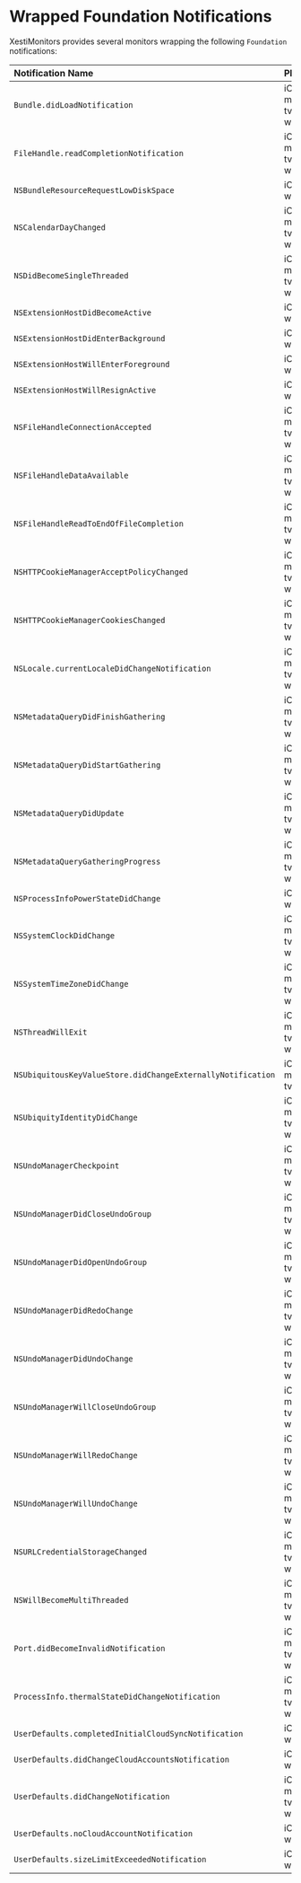 # Wrapped Foundation Notifications

XestiMonitors provides several monitors wrapping the following `Foundation`
notifications:

Notification Name                                           | Platform(s)               | Monitor
:---------------------------------------------------------- |:------------------------- |:-------
`Bundle.didLoadNotification`                                | iOS, macOS, tvOS, watchOS | BundleClassLoadMonitor (_see_ [#59](https://github.com/eBardX/XestiMonitors/issues/59))
`FileHandle.readCompletionNotification`                     | iOS, macOS, tvOS, watchOS | _Not yet implemented_
`NSBundleResourceRequestLowDiskSpace`                       | iOS,        tvOS, watchOS | BundleResourceRequestMonitor (_see_ [#58](https://github.com/eBardX/XestiMonitors/issues/58))
`NSCalendarDayChanged`                                      | iOS, macOS, tvOS, watchOS | CalendarDayMonitor (_see_ [#55](https://github.com/eBardX/XestiMonitors/issues/55))
`NSDidBecomeSingleThreaded`                                 | iOS, macOS, tvOS, watchOS | _Will not implement_
`NSExtensionHostDidBecomeActive`                            | iOS,        tvOS, watchOS | ExtensionHostMonitor (_see_ [#48](https://github.com/eBardX/XestiMonitors/issues/48))
`NSExtensionHostDidEnterBackground`                         | iOS,        tvOS, watchOS | ExtensionHostMonitor (_see_ [#48](https://github.com/eBardX/XestiMonitors/issues/48))
`NSExtensionHostWillEnterForeground`                        | iOS,        tvOS, watchOS | ExtensionHostMonitor (_see_ [#48](https://github.com/eBardX/XestiMonitors/issues/48))
`NSExtensionHostWillResignActive`                           | iOS,        tvOS, watchOS | ExtensionHostMonitor (_see_ [#48](https://github.com/eBardX/XestiMonitors/issues/48))
`NSFileHandleConnectionAccepted`                            | iOS, macOS, tvOS, watchOS | _Not yet implemented_
`NSFileHandleDataAvailable`                                 | iOS, macOS, tvOS, watchOS | _Not yet implemented_
`NSFileHandleReadToEndOfFileCompletion`                     | iOS, macOS, tvOS, watchOS | _Not yet implemented_
`NSHTTPCookieManagerAcceptPolicyChanged`                    | iOS, macOS, tvOS, watchOS | HTTPCookieStorageMonitor (_see_ [#49](https://github.com/eBardX/XestiMonitors/issues/49))
`NSHTTPCookieManagerCookiesChanged`                         | iOS, macOS, tvOS, watchOS | HTTPCookieStorageMonitor (_see_ [#49](https://github.com/eBardX/XestiMonitors/issues/49))
`NSLocale.currentLocaleDidChangeNotification`               | iOS, macOS, tvOS, watchOS | CurrentLocaleMonitor (_see_ [#56](https://github.com/eBardX/XestiMonitors/issues/56))
`NSMetadataQueryDidFinishGathering`                         | iOS, macOS, tvOS, watchOS | [MetadataQueryMonitor][metadata_query_monitor]
`NSMetadataQueryDidStartGathering`                          | iOS, macOS, tvOS, watchOS | [MetadataQueryMonitor][metadata_query_monitor]
`NSMetadataQueryDidUpdate`                                  | iOS, macOS, tvOS, watchOS | [MetadataQueryMonitor][metadata_query_monitor]
`NSMetadataQueryGatheringProgress`                          | iOS, macOS, tvOS, watchOS | [MetadataQueryMonitor][metadata_query_monitor]
`NSProcessInfoPowerStateDidChange`                          | iOS,        tvOS, watchOS | [ProcessInfoPowerStateMonitor][process_info_power_state_monitor]
`NSSystemClockDidChange`                                    | iOS, macOS, tvOS, watchOS | SystemClockMonitor (_see_ [#53](https://github.com/eBardX/XestiMonitors/issues/53))
`NSSystemTimeZoneDidChange`                                 | iOS, macOS, tvOS, watchOS | SystemTimeZoneMonitor (_see_ [#54](https://github.com/eBardX/XestiMonitors/issues/54))
`NSThreadWillExit`                                          | iOS, macOS, tvOS, watchOS | _Not yet implemented_
`NSUbiquitousKeyValueStore.didChangeExternallyNotification` | iOS, macOS, tvOS          | [UbiquitousKeyValueStoreMonitor][ubiquitous_key_value_store_monitor]
`NSUbiquityIdentityDidChange`                               | iOS, macOS, tvOS, watchOS | [UbiquityIdentityMonitor][ubiquity_identity_monitor]
`NSUndoManagerCheckpoint`                                   | iOS, macOS, tvOS, watchOS | [UndoManagerMonitor][undo_manager_monitor]
`NSUndoManagerDidCloseUndoGroup`                            | iOS, macOS, tvOS, watchOS | [UndoManagerMonitor][undo_manager_monitor]
`NSUndoManagerDidOpenUndoGroup`                             | iOS, macOS, tvOS, watchOS | [UndoManagerMonitor][undo_manager_monitor]
`NSUndoManagerDidRedoChange`                                | iOS, macOS, tvOS, watchOS | [UndoManagerMonitor][undo_manager_monitor]
`NSUndoManagerDidUndoChange`                                | iOS, macOS, tvOS, watchOS | [UndoManagerMonitor][undo_manager_monitor]
`NSUndoManagerWillCloseUndoGroup`                           | iOS, macOS, tvOS, watchOS | [UndoManagerMonitor][undo_manager_monitor]
`NSUndoManagerWillRedoChange`                               | iOS, macOS, tvOS, watchOS | [UndoManagerMonitor][undo_manager_monitor]
`NSUndoManagerWillUndoChange`                               | iOS, macOS, tvOS, watchOS | [UndoManagerMonitor][undo_manager_monitor]
`NSURLCredentialStorageChanged`                             | iOS, macOS, tvOS, watchOS | URLCredentialStorageMonitor (_see_ [#50](https://github.com/eBardX/XestiMonitors/issues/50))
`NSWillBecomeMultiThreaded`                                 | iOS, macOS, tvOS, watchOS | _Not yet implemented_
`Port.didBecomeInvalidNotification`                         | iOS, macOS, tvOS, watchOS | [PortMonitor][port_monitor]
`ProcessInfo.thermalStateDidChangeNotification`             | iOS, macOS, tvOS, watchOS | [ProcessInfoThermalStateMonitor][process_info_thermal_state_monitor]
`UserDefaults.completedInitialCloudSyncNotification`        | iOS,        tvOS, watchOS | UbiquitousUserDefaultsMonitor (_see_ [#60](https://github.com/eBardX/XestiMonitors/issues/60))
`UserDefaults.didChangeCloudAccountsNotification`           | iOS,        tvOS, watchOS | UbiquitousUserDefaultsMonitor (_see_ [#60](https://github.com/eBardX/XestiMonitors/issues/60))
`UserDefaults.didChangeNotification`                        | iOS, macOS, tvOS, watchOS | [UserDefaultsMonitor][user_defaults_monitor]
`UserDefaults.noCloudAccountNotification`                   | iOS,        tvOS, watchOS | UbiquitousUserDefaultsMonitor (_see_ [#60](https://github.com/eBardX/XestiMonitors/issues/60))
`UserDefaults.sizeLimitExceededNotification`                | iOS,        tvOS, watchOS | [UserDefaultsMonitor][user_defaults_monitor]

[metadata_query_monitor]:               https://eBardX.github.io/XestiMonitors/Classes/MetadataQueryMonitor.html
[port_monitor]:                         https://eBardX.github.io/XestiMonitors/Classes/PortMonitor.html
[process_info_power_state_monitor]:     https://eBardX.github.io/XestiMonitors/Classes/ProcessInfoPowerStateMonitor.html
[process_info_thermal_state_monitor]:   https://eBardX.github.io/XestiMonitors/Classes/ProcessInfoThermalStateMonitor.html
[ubiquitous_key_value_store_monitor]:   https://eBardX.github.io/XestiMonitors/Classes/UbiquitousKeyValueStoreMonitor.html
[ubiquity_identity_monitor]:            https://eBardX.github.io/XestiMonitors/Classes/UbiquityIdentityMonitor.html
[undo_manager_monitor]:                 https://eBardX.github.io/XestiMonitors/Classes/UndoManagerMonitor.html
[user_defaults_monitor]:                https://eBardX.github.io/XestiMonitors/Classes/UserDefaultsMonitor.html

